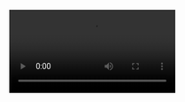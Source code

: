 ![test](https://github.com/zhengya123/transcribeVideo/blob/master/奔波儿灞与灞波儿奔%202018-01-01%2016.04.56.mp4)
